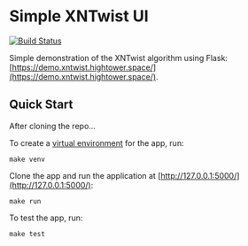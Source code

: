 # Simple XNTwist UI

[![Build Status](https://travis-ci.org/xn-twist/demo-ui.svg?branch=master)](https://travis-ci.org/xn-twist/demo-ui)

Simple demonstration of the XNTwist algorithm using Flask: [https://demo.xntwist.hightower.space/](https://demo.xntwist.hightower.space/).

## Quick Start

After cloning the repo...

To create a [virtual environment](http://docs.python-guide.org/en/latest/dev/virtualenvs/) for the app, run:

```
make venv
```

Clone the app and run the application at [http://127.0.0.1:5000/](http://127.0.0.1:5000/):

```
make run
```

To test the app, run:

```
make test
```

